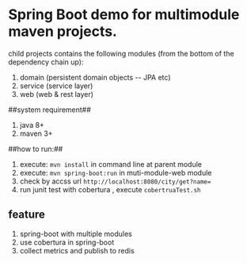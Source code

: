 Spring Boot demo for multimodule maven projects.
=====

child projects contains the following modules (from the bottom of the dependency chain up):

1. domain (persistent domain objects -- JPA etc)
2. service (service layer)
3. web (web & rest layer)

##system requirement##

1. java 8+
2. maven 3+

##how to run:##

1. execute: `mvn install` in command line at parent module
2. execute: `mvn spring-boot:run` in muti-module-web module
3. check by accss url `http://localhost:8080/city/get?name=`
4. run junit test with cobertura , execute `cobertruaTest.sh`

## feature ##

1. spring-boot with multiple modules
2. use cobertura in spring-boot
3. collect metrics and publish to redis